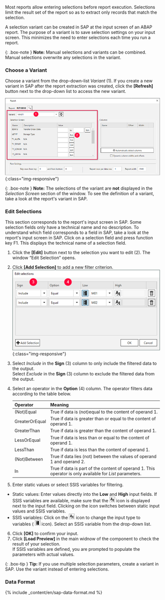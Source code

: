 
Most reports allow entering selections before report execution. Selections limit the result set of the report so as to extract only records that match the selection. 

A selection variant can be created in SAP at the input screen of an ABAP report. The purpose of a variant is to save selection settings on your input screen. 
This minimizes the need to enter selections each time you run a report. 

{: .box-note }
**Note:** Manual selections and variants can be combined. Manual selections overwrite any selections in the variant.

### Choose a Variant
Choose a variant from the drop-down-list *Variant* (1). If you create a new variant in SAP after the report extraction was created, click the **[Refresh]** button next to the drop-down list to access the new variant.

![Report-Variants-Section](/img/content/Report-Variants-Selection.png){:class="img-responsive"}

{: .box-note }
**Note:** The selections of the variant are **not** displayed in the *Selection Screen* section of the window. To see the definition of a variant, take a look at the report's variant in SAP.

### Edit Selections

This section corresponds to the report's input screen in SAP. Some selection fields only have a technical name and no description. 
To understand which field corresponds to a field in SAP, take a look at the report's input screen in SAP. Click on a selection field and press function key F1. 
This displays the technical name of a selection field.

1. Click the **[Edit]** button next to the selection you want to edit (2). The window “Edit Selection” opens.<br> 
2. Click **[Add Selection]** to add a new filter criterion.<br>
![ODP Fields](/img/content/Report-Edit-Selections.png){:class="img-responsive"}
3. Select *Include* in the **Sign** (3) column to only include the filtered data to the output. <br>
Select *Exclude* in the **Sign** (3) column to exclude the filtered data from the output.
4. Select an operator in the **Option** (4) column. The operator filters data according to the table below.

   | Operator   |      Meaning      |  
   |:---------|:------------- |
   |(Not)Equal |  True if data is (not)equal to the content of operand 1.|
   |GreaterOrEqual |  True if data is greater than or equal to the content of operand 1.|
   |GreaterThan |  True if data is greater than the content of operand 1.|
   |LessOrEqual | True if data is less than or equal to the content of operand 1.|
   |LessThan | True if data is less than the content of operand 1.|
   |(Not)Between | True if data lies (not) between the values of operand 1 and operand 2. |
   |In | True if data is part of the content of operand 1. This operator is only available for *List* parameters.|
5. Enter static values or select SSIS variables for filtering. <br>
- Static values: Enter values directly into the **Low** and **High** input fields. 
If SSIS variables are available, make sure that the ![static-value](/img/content/icons/runtime-parameters-static.png) icon is displayed next to the input field.
Clicking on the icon switches between static input values and SSIS variables.
- SSIS variables: Click on the ![static-value](/img/content/icons/runtime-parameters-static.png) icon to change the input type to variables ( ![dynamic-value](/img/content/icons/runtime-parameters-dynamic.png) icon).
Select an SSIS variable from the drop-down list.
6. Click **[OK]** to confirm your input.
7. Click **[Load Preview]** in the main widnow of the component to check the result of your selection. <br>
If SSIS variables are defined, you are prompted to populate the parameters with actual values.


{: .box-tip }
**Tip:** If you use multiple selection parameters, create a variant in SAP. Use the variant instead of entering selections.

### Data Format

{% include _content/en/sap-data-format.md  %}
